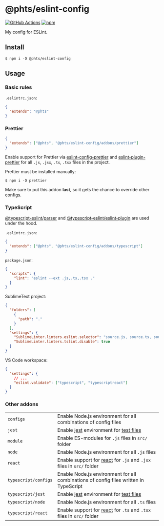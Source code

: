 # @phts/eslint-config

[![GitHub Actions](https://github.com/phts/eslint-config/workflows/workflow/badge.svg)](https://github.com/phts/eslint-config)
[![npm](https://img.shields.io/npm/v/@phts/eslint-config.svg)](https://www.npmjs.com/package/@phts/eslint-config)

My config for ESLint.

## Install

```
$ npm i -D @phts/eslint-config
```

## Usage

### Basic rules

`.eslintrc.json`:

```json
{
  "extends": "@phts"
}
```

### Prettier

```json
{
  "extends": ["@phts", "@phts/eslint-config/addons/prettier"]
}
```

Enable support for Prettier via [eslint-config-prettier](https://www.npmjs.com/package/eslint-config-prettier) and [eslint-plugin-prettier](https://www.npmjs.com/package/eslint-plugin-prettier) for all `.js`, `.jsx`, `.ts`, `.tsx` files in the project.

Prettier must be installed manually:

```
$ npm i -D prettier
```

Make sure to put this addon **last**, so it gets the chance to override other configs.

### TypeScript

[@typescript-eslint/parser](https://github.com/typescript-eslint/typescript-eslint/tree/master/packages/parser)
and [@typescript-eslint/eslint-plugin](https://github.com/typescript-eslint/typescript-eslint/tree/master/packages/eslint-plugin) are used under the hood.

`.eslintrc.json`:

```json
{
  "extends": ["@phts", "@phts/eslint-config/addons/typescript"]
}
```

`package.json`:

```json
{
  "scripts": {
    "lint": "eslint --ext .js,.ts,.tsx ."
  }
}
```

SublimeText project:

```json
{
  "folders": [
    {
      "path": "."
    }
  ],
  "settings": {
    "SublimeLinter.linters.eslint.selector": "source.js, source.ts, source.tsx",
    "SublimeLinter.linters.tslint.disable": true
  }
}
```

VS Code workspace:

```json
{
  "settings": {
    // ...
    "eslint.validate": ["typescript", "typescriptreact"]
  }
}
```

### Other addons

<table>
  <tr>
    <td><code>configs</code></td>
    <td>Enable Node.js environment for all combinations of config files</td>
  </tr>
  <tr>
    <td><code>jest</code></td>
    <td>Enable <a href="https://jestjs.io/">jest</a> environment for <a href="https://jestjs.io/docs/en/configuration#testregex-string-array-string">test files</a></td>
  </tr>
  <tr>
    <td><code>module</code></td>
    <td>Enable ES-modules for <code>.js</code> files in <code>src/</code> folder</td>
  </tr>
  <tr>
    <td><code>node</code></td>
    <td>Enable Node.js environment for all <code>.js</code> files</td>
  </tr>
  <tr>
    <td><code>react</code></td>
    <td>Enable support for <a href="https://reactjs.org/">react</a> for <code>.js</code> and <code>.jsx</code> files in <code>src/</code> folder</td>
  </tr>
  <tr>
    <td><code>typescript/configs</code></td>
    <td>Enable Node.js environment for all combinations of config files written in TypeScript</td>
  </tr>
  <tr>
    <td><code>typescript/jest</code></td>
    <td>Enable <a href="https://jestjs.io/">jest</a> environment for <a href="https://jestjs.io/docs/en/configuration#testregex-string-array-string">test files</a></td>
  </tr>
  <tr>
    <td><code>typescript/node</code></td>
    <td>Enable Node.js environment for all <code>.ts</code> files</td>
  </tr>
  <tr>
    <td><code>typescript/react</code></td>
    <td>Enable support for <a href="https://reactjs.org/">react</a> for <code>.ts</code> and <code>.tsx</code> files in <code>src/</code> folder</td>
  </tr>
</table>
